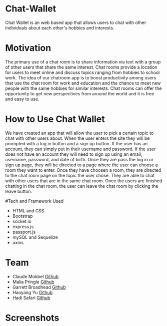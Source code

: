 # Chat-Wallet

Chat Wallet is an web based app that allows users to chat with other individuals about each other's hobbies and interests.

# Motivation

The primary use of a chat room is to share information via text with a group of other users that share the same interest. Chat rooms provide a location for users to meet online and discuss topics ranging from hobbies to school work. The idea of our chatroom app is to boost productivity among users that use the chat room for work and education and the chance to meet new people with the same hobbies for similar interests. Chat rooms can offer the opportunity to get new perspectives from around the world and it is free and easy to use.

# How to Use Chat Wallet

We have created an app that will allow the user to pick a certain topic to chat with other users about. When the user enters the site they will be prompted with a log in button and a sign up button. If the user has an account, they can simply put in their username and password. If the user does not have an account they will need to sign up using an email, username, password, and date of birth. Once they are pass the log in or sign up page, they will be directed to a page where the user can choose a room they want to enter. Once they have choosen a room, they are directed to the chat room page on the topic the user chose. They are able to chat with other users that are in the same chat room. Once the users are finished chatting in the chat room, the user can leave the chat room by clicking the leave button.

#Tech and Framework Used
- HTML and CSS
- Bootstrap
- socket.io
- express.js
- passport.js
- mySQL and Sequelize
- axios

# Team
- Claude Mokbel [Github](https://github.com/cmokbel1)
- Malia Pringle [Github](https://github.com/pringle97)
- Garrett Broadhead [Github](https://github.com/g-broadhead)
- Haoyang Yu [Github](https://github.com/hvoyvng)
- Hadi Safari [Github](https://github.com/hadisafari77)

# Screenshots
